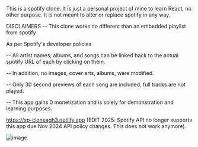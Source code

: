 

This is a spotify clone. It is just a personal project of mine to learn React, no other purpose. It is not meant to alter or replace spotify in any way.

DISCLAIMERS
 -- This clone works no different than an embedded playlist from spotify

 As per Spotify's developer policies
 
 -- All artist names, albums, and songs can be linked back to the actual spotify
    URL of each by clicking on them.

 -- In addition, no images, cover arts, albums, were modified. 

 -- Only 30 second previews of each song are included, full tracks are not played.

 -- This app gains 0 monetization and is solely for demonstration and learning purposes.

https://sp-cloneagh3.netlify.app (EDIT 2025: Spotify API no longer supports this app due Nov 2024 API policy changes. This does not work anymore).


![image](https://github.com/MiguelGGithub/Sp-Clone/assets/122931039/f270ac9f-92c1-40ab-a408-b32ee1173fe5)

